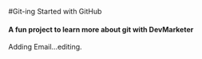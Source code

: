#Git-ing Started with GitHub

#### A fun project to learn more about git with **DevMarketer**

Adding Email...editing.
